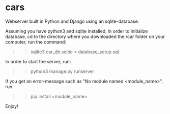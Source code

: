 # cars
Webserver built in Python and Django using an sqlite-database. 

Assuming you have python3 and sqlite installed, in order to initialize database, cd to the directory where you downloaded the /car folder on your computer, run the command:
>> sqlite3 car_db.sqlite < database_setup.sql

In order to start the server, run:
>> python3 manage.py runserver

If you get an error-message such as "No module named <module_name>", run:
>> pip install <module_name>

Enjoy!
